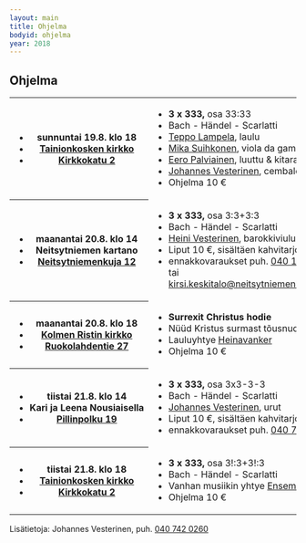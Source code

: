 ```yaml
---
layout: main
title: Ohjelma
bodyid: ohjelma
year: 2018
---
```

## Ohjelma

<table>
<tr><th><ul>
<li>sunnuntai&nbsp;19.8.&nbsp;klo&nbsp;18</li>
<li><a href="../kirkot/">Tainionkosken&nbsp;kirkko</a></li>
<li><a href="http://maps.google.fi/?q=Kirkkokatu+2,+Imatra">Kirkkokatu 2</a></li>
</ul></th>

<td><ul>
<li><b>3 x 333,</b> osa 33:33</li>
<li>Bach - Händel - Scarlatti</li>
<li><a href="../esiintyjat/teppo-lampela/">Teppo Lampela</a>, laulu</li>
<li><a href="../esiintyjat/mika-suihkonen/">Mika Suihkonen</a>, viola da gamba</li>
<li><a href="../esiintyjat/eero-palviainen/">Eero Palviainen</a>, luuttu &amp; kitara</li>
<li><a href="../esiintyjat/vesteriset/">Johannes Vesterinen</a>, cembalo &amp; urut</li>
<li>Ohjelma 10 €</li>
</ul></td></tr>

<tr><th><ul>
<li>maanantai&nbsp;20.8.&nbsp;klo&nbsp;14</li>
<li>Neitsytniemen kartano</li>
<li><a href="http://maps.google.fi/?q=Neitsytniemen+kartano">Neitsytniemenkuja 12</a></li>
</ul></th>

<td><ul>
<li><b>3 x 333,</b> osa 3:3+3:3</li>
<li>Bach - Händel - Scarlatti</li>
<li><a href="../esiintyjat/vesteriset/#heini">Heini Vesterinen</a>, barokkiviulu</li>
<li>Liput 10 €, sisältäen kahvitarjoilun,</li>
<li>ennakkovaraukset puh.
<a href="tel:+358401591911">040 159 1911</a>, tai
<a href="mailto:kirsi.keskitalo@neitsytniemenkartano.com">kirsi.keskitalo@neitsytniemenkartano.com</a></li>
</ul></td></tr>


<tr><th><ul>
<li>maanantai&nbsp;20.8.&nbsp;klo&nbsp;18</li>
<li><a href="../kirkot/">Kolmen&nbsp;Ristin&nbsp;kirkko</a></li>
<li><a href="http://maps.google.fi/?q=Ruokolahdentie+27,+Imatra">Ruokolahdentie 27</a></li>
</ul></th>

<td><ul>
<li><b>Surrexit Christus hodie</b></li>
<li>Nüüd Kristus surmast tõusnud on</li>
<li>Lauluyhtye <a href="../esiintyjat/heinavanker/">Heinavanker</a></li>
<li>Ohjelma 10 €</li>
</ul></td></tr>


<tr><th><ul>
<li>tiistai&nbsp;21.8.&nbsp;klo&nbsp;14</li>
<li>Kari&nbsp;ja&nbsp;Leena&nbsp;Nousiaisella</li>
<li><a href="http://maps.google.fi/?q=Pillinpolku+19,+Imatra">
Pillinpolku 19</a></li>
</ul></th>

<td><ul>
<li><b>3 x 333,</b> osa 3x3-3-3</li>
<li>Bach - Händel - Scarlatti</li>
<li><a href="../esiintyjat/vesteriset/">Johannes Vesterinen</a>, urut</li>
<li>Liput 10 €, sisältäen kahvitarjoilun, </li>
<li>ennakkovaraukset puh. <a href="tel:+358407515515">040 751 5515</a></li>
</ul></td></tr>


<tr><th><ul>
<li>tiistai&nbsp;21.8.&nbsp;klo&nbsp;18</li>
<li><a href="../kirkot/">Tainionkosken kirkko</a></li>
<li><a href="http://maps.google.fi/?q=Kirkkokatu+2,+Imatra">Kirkkokatu 2</a></li>
</ul></th>

<td><ul>
<li><b>3 x 333,</b> osa 3!:3+3!:3</li>
<li>Bach - Händel - Scarlatti</li>
<li>Vanhan musiikin yhtye
<a href="http://www.ensemblenylandia.info/">Ensemble Nylandia</a></li>
<li>Ohjelma 10 €</li>
</ul></td></tr></table>

Lisätietoja: Johannes Vesterinen, puh.
<a href="tel:+358407420260">040 742 0260</a>
